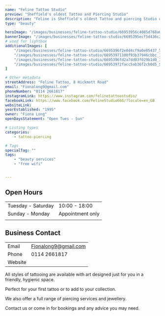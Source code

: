 ```yaml
---
name: "Feline Tattoo Studio"
preview: "Sheffield's oldest Tattoo and Piercing Studio"
description: "Feline is Sheffield's oldest Tattoo and piercing Studio open in 1995 by Fiona Long, an international award winning tattoo artist. Feline offers all styles of tattooing alongside head and body piercings."
type: "beauty"

heroImage: "/images/businesses/feline-tattoo-studio/66953956c4085d768a65fb4e_IMG_4789---Fiona-Long.jpeg"
bannerImage: "/images/businesses/feline-tattoo-studio/6695395ecf5d436c2f3a2aa4_IMG_3769---Fiona-Long.jpeg"
# used for lightbox
additionalImages: [
    "/images/businesses/feline-tattoo-studio/6695396f2e0d4cf9a0e85437_57C35366-39F2-4B69-BD89-3DBAD015C498---Fiona-Long.jpeg",
    "/images/businesses/feline-tattoo-studio/66953971100f93b37946cbbc_IMG_5371---Fiona-Long.jpeg",
    "/images/businesses/feline-tattoo-studio/6695396fd2a7dd03f029b1d0_IMG_5452---Fiona-Long.jpeg",
    "/images/businesses/feline-tattoo-studio/66953972facc5ab36f2cb0d5_Screenshot-2024-07-15-at-15.34.25.png"
]

# Other metadata
streetAddress: "Feline Tattoo, 8 Hickmott Road"
email: "Fionalong9@gmail.com"
phoneNumber: "0114 2661817"
instagramLink: https://www.instagram.com/felinetattoostudio/
facebookLink: https://www.facebook.com/FelineStudio666/?locale=en_GB
websiteLink: 
yearEstablished: "1995"
owner: "Fiona Long"
openDaysStatement: "Open Tues - Sun"

# Listing types
categories:
    - tattoo-piercing

# Tags
specialTag: ""
tags:
    - "beauty services"
    - "free wifi"


---
```


## Open Hours

|                    |                  |
| ------------------ | ---------------- |
| Tuesday - Saturday | 10:00 - 18:00    |
| Sunday - Monday    | Appointment only |
|                    |                  |

## Business Contact

|         |                      |
| ------- | -------------------- |
| Email   | Fionalong9@gmail.com |
| Phone   | 0114 2661817         |
| Website |                      |

All styles of tattooing are available with art designed just for you in a friendly, hygienic space.

Perfect for your first tattoo or to add to your collection.

We also offer a full range of piercing services and jewellery.

Contact us or come in for bookings and any advice you may need.